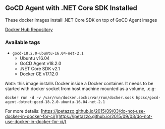## GoCD Agent with .NET Core SDK Installed

These docker images install .NET Core SDK on top of GoCD Agent images

[Docker Hub Repository](https://hub.docker.com/r/hpcsc/gocd-agent-dotnet/)

### Available tags

- `gocd-18.2.0-ubuntu-16.04-net-2.1`
    - Ubuntu v16.04
    - GoCD Agent v18.2.0
    - .NET Core SDK v2.1
    - Docker CE v17.12.0

*Note:* this image installs Docker inside a Docker container. It needs to be started with docker socket from host machine mounted as a volume, .e.g:

```
docker run -d -v /var/run/docker.sock:/var/run/docker.sock hpcsc/gocd-agent-dotnet:gocd-18.2.0-ubuntu-16.04-net-2.1
```

For more details: [https://jpetazzo.github.io/2015/09/03/do-not-use-docker-in-docker-for-ci/](https://jpetazzo.github.io/2015/09/03/do-not-use-docker-in-docker-for-ci/)
